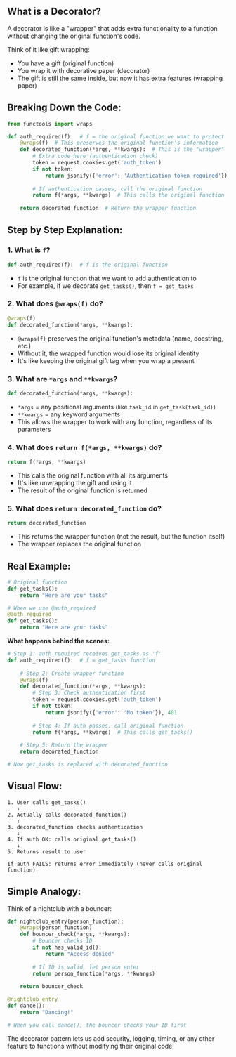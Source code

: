 ## **What is a Decorator?**

A decorator is like a "wrapper" that adds extra functionality to a function without changing the original function's code.

Think of it like gift wrapping:
- You have a gift (original function)
- You wrap it with decorative paper (decorator)
- The gift is still the same inside, but now it has extra features (wrapping paper)

## **Breaking Down the Code:**

```python
from functools import wraps

def auth_required(f):  # f = the original function we want to protect
    @wraps(f)  # This preserves the original function's information
    def decorated_function(*args, **kwargs):  # This is the "wrapper"
        # Extra code here (authentication check)
        token = request.cookies.get('auth_token')
        if not token:
            return jsonify({'error': 'Authentication token required'}), 401
        
        # If authentication passes, call the original function
        return f(*args, **kwargs)  # This calls the original function
    
    return decorated_function  # Return the wrapper function
```

## **Step by Step Explanation:**

### 1. **What is `f`?**
```python
def auth_required(f):  # f is the original function
```
- `f` is the original function that we want to add authentication to
- For example, if we decorate `get_tasks()`, then `f = get_tasks`

### 2. **What does `@wraps(f)` do?**
```python
@wraps(f)
def decorated_function(*args, **kwargs):
```
- `@wraps(f)` preserves the original function's metadata (name, docstring, etc.)
- Without it, the wrapped function would lose its original identity
- It's like keeping the original gift tag when you wrap a present

### 3. **What are `*args` and `**kwargs`?**
```python
def decorated_function(*args, **kwargs):
```
- `*args` = any positional arguments (like `task_id` in `get_task(task_id)`)
- `**kwargs` = any keyword arguments
- This allows the wrapper to work with any function, regardless of its parameters

### 4. **What does `return f(*args, **kwargs)` do?**
```python
return f(*args, **kwargs)
```
- This calls the original function with all its arguments
- It's like unwrapping the gift and using it
- The result of the original function is returned

### 5. **What does `return decorated_function` do?**
```python
return decorated_function
```
- This returns the wrapper function (not the result, but the function itself)
- The wrapper replaces the original function

## **Real Example:**

```python
# Original function
def get_tasks():
    return "Here are your tasks"

# When we use @auth_required
@auth_required
def get_tasks():
    return "Here are your tasks"
```

**What happens behind the scenes:**
```python
# Step 1: auth_required receives get_tasks as 'f'
def auth_required(f):  # f = get_tasks function
    
    # Step 2: Create wrapper function
    @wraps(f)
    def decorated_function(*args, **kwargs):
        # Step 3: Check authentication first
        token = request.cookies.get('auth_token')
        if not token:
            return jsonify({'error': 'No token'}), 401
        
        # Step 4: If auth passes, call original function
        return f(*args, **kwargs)  # This calls get_tasks()
    
    # Step 5: Return the wrapper
    return decorated_function

# Now get_tasks is replaced with decorated_function
```

## **Visual Flow:**

```
1. User calls get_tasks()
   ↓
2. Actually calls decorated_function()
   ↓
3. decorated_function checks authentication
   ↓
4. If auth OK: calls original get_tasks()
   ↓
5. Returns result to user

If auth FAILS: returns error immediately (never calls original function)
```

## **Simple Analogy:**

Think of a nightclub with a bouncer:

```python
def nightclub_entry(person_function):
    @wraps(person_function)
    def bouncer_check(*args, **kwargs):
        # Bouncer checks ID
        if not has_valid_id():
            return "Access denied"
        
        # If ID is valid, let person enter
        return person_function(*args, **kwargs)
    
    return bouncer_check

@nightclub_entry
def dance():
    return "Dancing!"

# When you call dance(), the bouncer checks your ID first
```

The decorator pattern lets us add security, logging, timing, or any other feature to functions without modifying their original code!